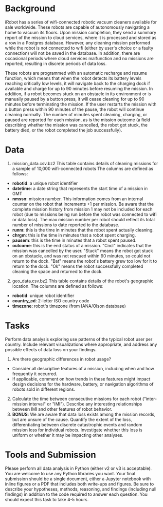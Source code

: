 # Background
iRobot has a series of wifi-connected robotic vacuum cleaners available for sale worldwide. These robots are capable of autonomously navigating a home to vacuum its floors. Upon mission completion, they send a summary report of the mission to cloud services, where it is processed and stored as a row in a Postgres database. However, any cleaning mission performed while the robot is not connected to wifi (either by user's choice or a faulty connection) will not be saved in the database. In addition, there are occasional periods where cloud services malfunction and no missions are reported, resulting in discrete periods of data loss.

These robots are programmed with an automatic recharge and resume function, which means that when the robot detects its battery levels reaching critically low levels, it will navigate back to the charging dock if available and charge for up to 90 minutes before resuming the mission. In addition, if a robot becomes stuck on an obstacle in its environment or is manually paused by a button press, it will cease cleaning for up to 90 minutes before terminating the mission. If the user restarts the mission with a button press within 90 minutes of the pause, the robot will continue cleaning normally. The number of minutes spent cleaning, charging, or paused are reported for each mission, as is the mission outcome (a field describing whether the mission was cancelled, the robot got stuck, the battery died, or the robot completed the job successfully).

# Data
1. mission_data.csv.bz2
This table contains details of cleaning missions for a sample of 10,000 wifi-connected robots
The columns are defined as follows:
 * **robotid**: a unique robot identifier
 * **datetime**: a date string that represents the start time of a mission in GMT
 * **nmssn**: mission number. This information comes from an internal counter on the robot that increments +1 per mission. Be aware that the complete mission history from mission 1 may not be included for each robot (due to missions being run before the robot was connected to wifi or data loss). The max mission number per robot should reflect its total number of missions to date reported to the database.
 * **runm**: this is the time in minutes that the robot spent actually cleaning.
 * **chrgm**: this is the time in minutes that a robot spent charging.
 * **pausem**: this is the time in minutes that a robot spent paused.
 * **outcome**: this is the end status of a mission. "Cncl" indicates that the mission was cancelled by the user. "Stuck" means the robot got stuck on an obstacle, and was not rescued within 90 minutes, so could not return to the dock. "Bat" means the robot's battery grew too low for it to return to the dock. "Ok" means the robot successfully completed cleaning the space and returned to the dock.

2. geo_data.csv.bz2
This table contains details of the robot's geographic location.
The columns are defined as follows:
 * **robotid**: unique robot identifier
 * **country_cd**: 2-letter ISO country code
 * **timezone**: robot's timezone (from IANA/Olson database)

# Tasks
Perform data analysis exploring use patterns of the typical robot user per country. Include relevant visualizations where appropriate, and address any possible effects of data loss on your findings.
1. Are there geographic differences in robot usage?
  - Consider all descriptive features of a mission, including when and how frequently it occurred.
  - If applicable, comment on how trends in these features might impact design decisions for the hardware, battery, or navigation algorithms of robots sold in different regions.
2. Calculate the time between consecutive missions for each robot ("inter-mission interval" or "IMI"). Describe any interesting relationships between IMI and other features of robot behavior.
3. **BONUS**: We are aware that data loss exists among the mission records, but are unsure of the cause. Quantify the extent of the loss, differentiating between discrete catastrophic events and random mission loss for individual robots. Investigate whether this loss is uniform or whether it may be impacting other analyses.

# Tools and Submission
Please perform all data analysis in Python (either v2 or v3 is acceptable). You are welcome to use any Python libraries you want. Your final submission should be a single document, either a Jupyter notebook with inline figures or a PDF that includes both write-ups and figures. Be sure to describe your hypotheses, methods, reasoning, and findings (including null findings) in addition to the code required to answer each question. You should expect this task to take 4-5 hours.








































